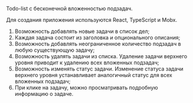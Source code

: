 Todo-list с бесконечной вложенностью подзадач.

Для создания приложения используются React, TypeScript и Mobx.

1. Возможность добавлять новые задачи в список дел;
2. Каждая задача состоит из заголовка и опционального описания;
3. Возможность добавлять неограниченное количество подзадач в любую существующую задачу;
4. Возможность удалять задачи из списка. Удаление задачи верхнего уровня приводит к удалению всех вложенных подзадач;
5. Возможность изменять статус задачи. Изменение статуса задачи верхнего уровня устанавливает аналогичный статус для всех вложенных подзадач;
6. При клике на задачу, можно просматривать подробную информацию о задаче.
